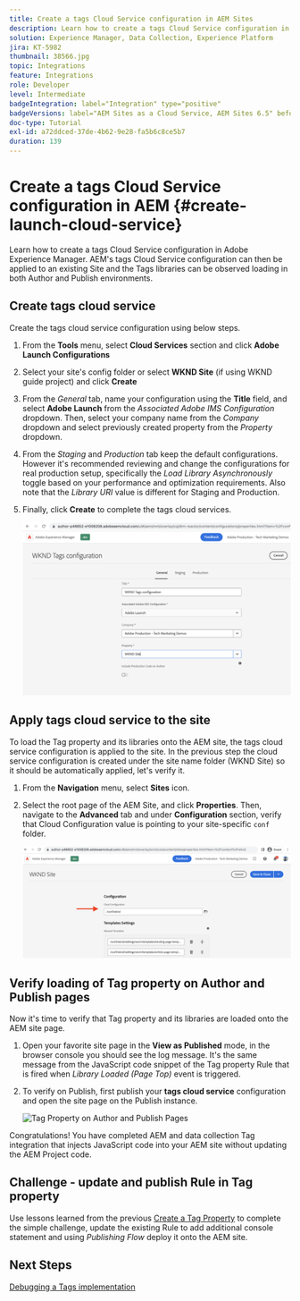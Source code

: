 ```yaml
---
title: Create a tags Cloud Service configuration in AEM Sites
description: Learn how to create a tags Cloud Service configuration in AEM.
solution: Experience Manager, Data Collection, Experience Platform
jira: KT-5982
thumbnail: 38566.jpg
topic: Integrations
feature: Integrations
role: Developer
level: Intermediate
badgeIntegration: label="Integration" type="positive"
badgeVersions: label="AEM Sites as a Cloud Service, AEM Sites 6.5" before-title="false"
doc-type: Tutorial
exl-id: a72ddced-37de-4b62-9e28-fa5b6c8ce5b7
duration: 139
---
```

# Create a tags Cloud Service configuration in AEM {#create-launch-cloud-service}

Learn how to create a tags Cloud Service configuration in Adobe Experience Manager. AEM's tags Cloud Service configuration can then be applied to an existing Site and the Tags libraries can be observed loading in both Author and Publish environments.

## Create tags cloud service

Create the tags cloud service configuration using below steps.

1.  From the **Tools** menu, select **Cloud Services** section and click **Adobe Launch Configurations**
1.  Select your site's config folder or select **WKND Site** (if using WKND guide project) and click **Create**
1.  From the _General_ tab, name your configuration using the **Title** field, and select **Adobe Launch** from the _Associated Adobe IMS Configuration_ dropdown. Then, select your company name from the _Company_ dropdown and select previously created property from the _Property_ dropdown.
1.  From the _Staging_ and _Production_ tab keep the default configurations. However it's recommended reviewing and change the configurations for real production setup, specifically the _Load Library Asynchronously_ toggle based on your performance and optimization requirements. Also note that the _Library URI_ value is different for Staging and Production.
1.  Finally, click **Create** to complete the tags cloud services. 

    ![tags Cloud Services Configuration](assets/launch-cloud-services-config.png)

## Apply tags cloud service to the site

To load the Tag property and its libraries onto the AEM site, the tags cloud service configuration is applied to the site. In the previous step the cloud service configuration is created under the site name folder (WKND Site) so it should be automatically applied, let's verify it.

1.  From the **Navigation** menu, select **Sites** icon.

1.  Select the root page of the AEM Site, and click **Properties**. Then, navigate to the **Advanced** tab and under **Configuration** section, verify that Cloud Configuration value is pointing to your site-specific `conf` folder.

    ![Apply Cloud Services Configuration to Site](assets/apply-cloud-services-config-to-site.png)

## Verify loading of Tag property on Author and Publish pages

Now it's time to verify that Tag property and its libraries are loaded onto the AEM site page.

1.  Open your favorite site page in the **View as Published** mode, in the browser console you should see the log message. It's the same message from the JavaScript code snippet of the Tag property Rule that is fired when _Library Loaded (Page Top)_ event is triggered.

1.  To verify on Publish, first publish your **tags cloud service** configuration and open the site page on the Publish instance.

    ![Tag Property on Author and Publish Pages](assets/tag-property-on-author-publish-pages.png)

Congratulations! You have completed AEM and data collection Tag integration that injects JavaScript code into your AEM site without updating the AEM Project code.

## Challenge - update and publish Rule in Tag property

Use lessons learned from the previous [Create a Tag Property](./create-tag-property.md) to complete the simple challenge, update the existing Rule to add additional console statement and using _Publishing Flow_ deploy it onto the AEM site.

## Next Steps

[Debugging a Tags implementation](debug-tags-implementation.md)
